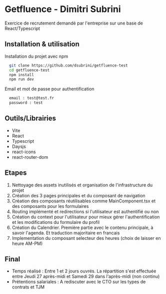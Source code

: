 # Getfluence - Dimitri Subrini

Exercice de recrutement demandé par l'entreprise sur une base de React/Typescript

## Installation & utilisation

Installation du projet avec npm

```bash
  git clone https://github.com/dsubrini/getfluence-test
  cd getfluence-test
  npm install
  npm run dev
```

Email et mot de passe pour authentification

```bash
  email : test@test.fr
  password : test
```

## Outils/Librairies

- Vite
- React
- Typescript
- Daysjs
- react-icons
- react-router-dom

## Etapes

1. Nettoyage des assets inutilisés et organisation de l'infrastructure du projet
2. Création des 3 pages principales et du composant de navigation
3. Création des composants réutilisables comme MainComponent.tsx et des composants pour les formulaires
4. Routing implémenté et redirections si l'utilisateur est authentifié ou non
5. Création du context pour l'utilisateur pour mieux gérer l'authentification et les modifications du formulaire du profil
6. Création du Calendrier. Première partie avec le contenu principale, à savoir l'agenda. Et traduction majoritaire en francais
7. Implementation du composant selecteur des heures (choix de laisser en heure AM-PM)

## Final

- Temps réalisé : Entre 1 et 2 jours ouvrés. La répartition s'est effectuée entre Jeudi 27 après-midi et Samedi 29 dans l'après-midi (non continu)
- Prétentions salariales : A rediscuter avec le CTO sur les types de contrats et TJM
